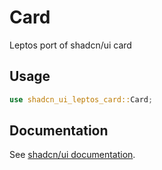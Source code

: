 # Card

Leptos port of shadcn/ui card

## Usage

```rust
use shadcn_ui_leptos_card::Card;
```

## Documentation

See [shadcn/ui documentation](https://ui.shadcn.com/docs/components/card).
